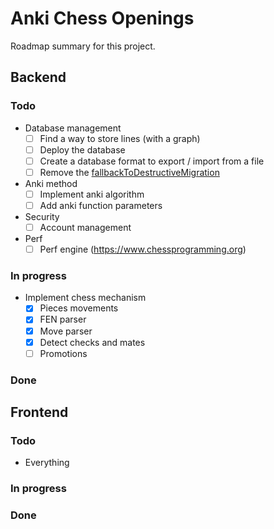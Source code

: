 # Anki Chess Openings

Roadmap summary for this project.

## Backend

### Todo

- Database management
    - [ ] Find a way to store lines (with a graph)
    - [ ] Deploy the database
    - [ ] Create a database format to export / import from a file
    - [ ] Remove
      the [fallbackToDestructiveMigration](composeApp/src/nonJsMain/kotlin/proj/memorchess/axl/core/data/CustomDatabase.kt)
- Anki method
    - [ ] Implement anki algorithm
    - [ ] Add anki function parameters
- Security
    - [ ] Account management
- Perf
    - [ ] Perf engine (https://www.chessprogramming.org)

### In progress

- Implement chess mechanism
    - [x] Pieces movements
    - [x] FEN parser
    - [x] Move parser
    - [x] Detect checks and mates
    - [ ] Promotions

### Done

## Frontend

### Todo

- Everything

### In progress

### Done

